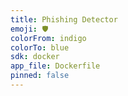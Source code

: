 ```yaml
---
title: Phishing Detector
emoji: 🛡️
colorFrom: indigo
colorTo: blue
sdk: docker
app_file: Dockerfile
pinned: false
---
```

